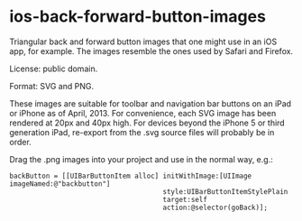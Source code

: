 ios-back-forward-button-images
==============================

Triangular back and forward button images that one might use in an iOS app, for
example.  The images resemble the ones used by Safari and Firefox.

License: public domain.

Format: SVG and PNG.

These images are suitable for toolbar and navigation bar buttons on an iPad or
iPhone as of April, 2013.  For convenience, each SVG image has been rendered at
20px and 40px high.  For devices beyond the iPhone 5 or third generation iPad,
re-export from the .svg source files will probably be in order.

Drag the .png images into your project and use in the normal way, e.g.:

    backButton = [[UIBarButtonItem alloc] initWithImage:[UIImage imageNamed:@"backbutton"]
                                          style:UIBarButtonItemStylePlain
                                          target:self
                                          action:@selector(goBack)];

